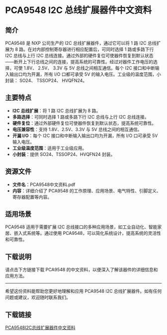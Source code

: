# PCA9548 I2C 总线扩展器件中文资料

## 简介
PCA9548 是 NXP 公司生产的 I2C 总线扩展器件，通过它可以将 1 路 I2C 总线扩展为 8 路。在对内部控制寄存器进行相应配置后，可同时选择 1 路或多路下行 I2C 总线与上行 I2C 总线连接。通过外部的硬件复位可使器件恢复到默认状态——断开上下行总线之间的连接，提高系统的可靠性。经过对器件工作电压的选择，可使 1.8V、 2.5V、 3.3V 与 5V 总线之间相互通信。每个 I2C 接口和中断输入输出口均为开漏，所有 I/O 口都可承受 5V 的输入电压。工业级的温度范围，小封装： SO24、 TSSOP24、 HVQFN24。

## 主要特点
- **I2C 总线扩展**：将 1 路 I2C 总线扩展为 8 路。
- **多路选择**：可同时选择 1 路或多路下行 I2C 总线与上行 I2C 总线连接。
- **硬件复位**：通过外部硬件复位可使器件恢复到默认状态，提高系统可靠性。
- **电压兼容性**：支持 1.8V、2.5V、3.3V 与 5V 总线之间的相互通信。
- **开漏 I/O**：每个 I2C 接口和中断输入输出口均为开漏，所有 I/O 口可承受 5V 输入电压。
- **工业级温度范围**：适用于工业级应用。
- **小封装**：提供 SO24、TSSOP24、HVQFN24 封装。

## 资源文件
- **文件名**：PCA9548中文资料.pdf
- **内容**：详细介绍了 PCA9548 的工作原理、应用场景、电气特性、引脚定义、寄存器配置等内容。

## 适用场景
PCA9548 适用于需要扩展 I2C 总线接口的多种应用场景，如工业自动化、智能家居、嵌入式系统等。通过使用 PCA9548，可以简化系统设计，提高系统的灵活性和可靠性。

## 下载说明
请点击下方链接下载 PCA9548 的中文资料，以便深入了解该器件的详细信息和应用方法。

---

希望这份资料能帮助您更好地理解和应用 PCA9548 I2C 总线扩展器件。如有任何问题或建议，欢迎随时联系我们。

## 下载链接

[PCA9548I2C总线扩展器件中文资料](https://pan.quark.cn/s/07d4db09a584)